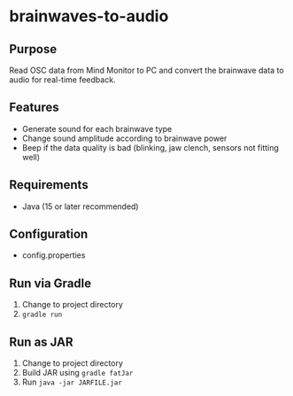 # brainwaves-to-audio

## Purpose ##
Read OSC data from Mind Monitor to PC 
and convert the brainwave data to audio for real-time feedback.

## Features ##
* Generate sound for each brainwave type
* Change sound amplitude according to brainwave power
* Beep if the data quality is bad (blinking, jaw clench, sensors not fitting well) 

## Requirements ##
* Java (15 or later recommended)

## Configuration ##
* config.properties

## Run via Gradle ##
1. Change to project directory
1. `gradle run`

## Run as JAR ##
1. Change to project directory
1. Build JAR using `gradle fatJar`
1. Run `java -jar JARFILE.jar`
